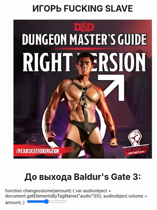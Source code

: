 <h1 align='center'> ИГОРЬ FUCKING SLAVE </h1>
<p align="center">
  <img src="https://github.com/romper008/bg3timer/blob/main/van.jpg?raw=true" />
</p>
<h1 align='center'> До выхода Baldur's Gate 3: </h1>
<script src="//megatimer.ru/get/5468ba46a5cab785debfba427e087ac5.js"></script>

function changevolume(amount) {
  var audioobject = document.getElementsByTagName("audio")[0];
  audioobject.volume = amount;
}
<audio autoplay loop src="https://github.com/romper008/bg3timer/blob/main/bg3.mp3?raw=true"></audio>
<input type="range" id="vol" max="1" min="0" step="0.01" onchange="changevolume(this.value)" />
